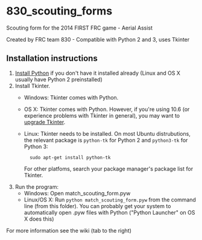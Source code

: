 830_scouting_forms
==================

Scouting form for the 2014 FIRST FRC game - Aerial Assist

Created by FRC team 830 - Compatible with Python 2 and 3, uses Tkinter

Installation instructions
-------------------------
1. [Install Python](https://www.python.org/downloads/) if you don't have it installed already (Linux and OS X usually have Python 2 preinstalled)
2. Install Tkinter.
    * Windows: Tkinter comes with Python.
    * OS X: Tkinter comes with Python. However, if you're using 10.6 (or experience problems with Tkinter in general), you may want to [upgrade Tkinter](https://www.python.org/download/mac/tcltk).
    * Linux: Tkinter needs to be installed. On most Ubuntu distrubutions, the relevant package is `python-tk` for Python 2 and `python3-tk` for Python 3:
        
            sudo apt-get install python-tk
        
        For other platfoms, search your package manager's package list for Tkinter.
3. Run the program:
    * Windows: Open match_scouting_form.pyw
    * Linux/OS X: Run `python match_scouting_form.pyw` from the command line (from this folder). You can probably get your system to automatically open .pyw files with Python ("Python Launcher" on OS X does this)

For more information see the wiki (tab to the right)
